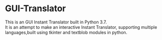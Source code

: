 # GUI-Translator
This is an GUI Instant Translator built in Python 3.7.</br>
It is an attempt to make an interactive Instant Translator, supporting multiple languages,built using tkinter and textblob modules in python.
